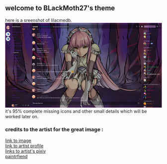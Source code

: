 ## welcome to BLackMoth27's theme

here is a sreenshot of lilacmedb. ![Image](image.png)
it's 95% complete missing icons and other small details which will be worked later on.

### credits to the artist for the great image : 

[link to image](https://www.pixiv.net/member_illust.php?mode=medium&illust_id=58809111)  
[link to artist profile](https://twitter.com/chuya_gyaku10)  
[links to artist's pixiv](https://www.pixiv.net/member.php?id=12937740)  
[paintrfiend](https://paintrfiend.tumblr.com/post/151650926277)


